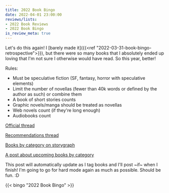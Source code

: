 ```yaml
---
title: 2022 Book Bingo
date: 2022-04-01 23:00:00
reviews/lists:
- 2022 Book Reviews
- 2022 Book Bingo
is_review_meta: true
---
```

Let's do this again! I [barely made it]({{<ref "2022-03-31-book-bingo-retrospective">}}), but there were so many books that I absolutely ended up loving that I'm not sure I otherwise would have read. So this year, better!

Rules:
- Must be speculative fiction (SF, fantasy, horror with speculative elements)
- Limit the number of novellas (fewer than 40k words or defined by the author as such) or combine them
- A book of short stories counts
- Graphic novels/manga should be treated as novellas
- Web novels count (if they're long enough)
- Audiobooks count

[Official thread](https://old.reddit.com/r/Fantasy/comments/ttrev1/official_rfantasy_2022_book_bingo_challenge/)

[Recommendations thread](https://www.reddit.com/r/Fantasy/comments/ttrhvf/the_2022_rfantasy_bingo_recommendations_list/?utm_source=reddit&utm_medium=usertext&utm_name=Fantasy&utm_content=t3_ttrev1)

[Books by category on storygraph](https://app.thestorygraph.com/reading_challenges/0133b8ee-a08b-44f5-8d96-be27abbca85b)

[A post about upcoming books by category](https://www.reddit.com/r/Fantasy/comments/u52lhn/235_upcoming_books_to_read_for_bingo/?utm_source=pocket_mylist)

This post will automatically update as I tag books and I'll post ~if~ when I finish! I'm going to go for hard mode again as much as possible. Should be fun. :D

{{< bingo "2022 Book Bingo" >}}
